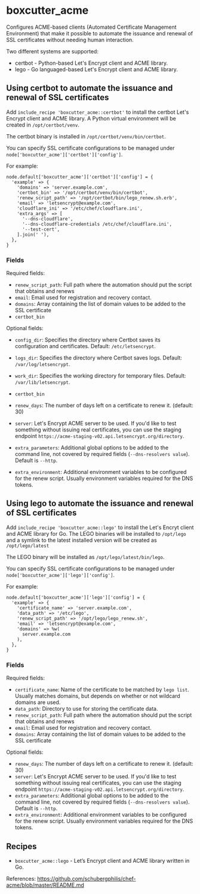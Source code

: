 # boxcutter_acme

Configures ACME-based clients (Automated Certificate Management Environment)
that make it possible to automate the issuance and renewal of SSL certificates
without needing human interaction.

Two different systems are supported:
- certbot - Python-based Let's Encrypt client and ACME library.
- lego - Go languaged-based Let's Encrypt client and ACME library.

## Using certbot to automate the issuance and renewal of SSL certificates

Add `include_recipe 'boxcutter_acme::certbot'` to install the certbot Let's
Encrypt client and ACME library. A Python virtual environment will be
created in `/opt/certbot/venv`.

The certbot binary is installed in `/opt/certbot/venv/bin/certbot`.

You can specify SSL certificate configurations to be managed under
`node['boxcutter_acme']['certbot']['config']`.

For example:

```
node.default['boxcutter_acme']['certbot']['config'] = {
  'example' => {
    'domains' => 'server.example.com',
    'certbot_bin' => '/opt/certbot/venv/bin/certbot',
    'renew_script_path' => '/opt/certbot/bin/lego_renew.sh.erb',
    'email' => 'letsencrypt@example.com',
    'cloudflare_ini' => '/etc/chef/cloudflare.ini',
    'extra_args' => [
      '--dns-cloudflare',
      '--dns-cloudflare-credentials /etc/chef/cloudflare.ini',
      '--test-cert',
    ].join(' '),
  },
}
```

### Fields

Required fields:

* `renew_script_path`: Full path where the automation should put the script
  that obtains and renews
* `email`: Email used for registration and recovery contact.
* `domains`: Array containing the list of domain values to be added to the SSL
  certificate
* `certbot_bin`

Optional fields:

* `config_dir`: Specifies the directory where Certbot saves its configuration
  and certificates. Default: `/etc/letsencrypt`.
* `logs_dir`: Specifies the directory where Certbot saves logs.
  Default: `/var/log/letsencrypt`.
* `work_dir`: Specifies the working directory for temporary files.
  Default: `/var/lib/letsencrypt`.
* `certbot_bin`


* `renew_days`: The number of days left on a certificate to renew it. (default: 30)
* `server`: Let's Encrypt ACME server to be used. If you'd like to test
  something without issuing real certificates, you can use the staging
  endpoint `https://acme-staging-v02.api.letsencrypt.org/directory`.
* `extra_parameters`: Additional global options to be added to the command
  line, not covered by required fields (`--dns-resolvers value`). Default is `--http`.
* `extra_environment`: Additional environment variables to be configured for
  the renew script. Usually environment variables required for the DNS
  tokens.

## Using lego to automate the issuance and renewal of SSL certificates

Add `include_recipe 'boxcutter_acme::lego'` to install the Let's Encryt client
and ACME library for Go. The LEGO binaries will be installed to `/opt/lego`
and a symlink to the latest installed version will be created as `/opt/lego/latest`

The LEGO binary will be installed as `/opt/lego/latest/bin/lego`.

You can specify SSL certificate configurations to be managed under
`node['boxcutter_acme']['lego']['config']`.

For example:

```
node.default['boxcutter_acme']['lego']['config'] = {
  'example' => {
    'certificate_name' => 'server.example.com',
    'data_path' => '/etc/lego',
    'renew_script_path' => '/opt/lego/lego_renew.sh',
    'email' => 'letsencrypt@example.com',
    'domains' => %w(
      server.example.com
    ),
  },
}
```

### Fields

Required fields:

* `certificate_name`: Name of the certificate to be matched by `lego list`.
  Usually matches domains, but depends on whether or not wildcard domains
  are used.
* `data_path`: Directory to use for storing the certificate data.
* `renew_script_path`: Full path where the automation should put the script
  that obtains and renews
* `email`: Email used for registration and recovery contact.
* `domains`: Array containing the list of domain values to be added to the SSL
  certificate

Optional fields:

* `renew_days`: The number of days left on a certificate to renew it. (default: 30)
* `server`: Let's Encrypt ACME server to be used. If you'd like to test
  something without issuing real certificates, you can use the staging
  endpoint `https://acme-staging-v02.api.letsencrypt.org/directory`.
* `extra_parameters`: Additional global options to be added to the command
  line, not covered by required fields (`--dns-resolvers value`). Default is `--http`.
* `extra_environment`: Additional environment variables to be configured for
  the renew script. Usually environment variables required for the DNS
  tokens.

## Recipes

- `boxcutter_acme::lego` - Let’s Encrypt client and ACME library written in Go.

References: https://github.com/schubergphilis/chef-acme/blob/master/README.md
